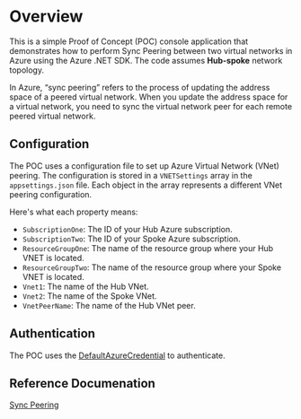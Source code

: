 # Overview
This is a simple Proof of Concept (POC) console application that demonstrates how to perform Sync Peering between two virtual networks in Azure using the Azure .NET SDK. The code assumes <b>Hub-spoke</b> network topology.

In Azure, “sync peering” refers to the process of updating the address space of a peered virtual network.
When you update the address space for a virtual network, you need to sync the virtual network peer for each remote peered virtual network.

## Configuration
The POC uses a configuration file to set up Azure Virtual Network (VNet) peering. The configuration is stored in a `VNETSettings` array in the `appsettings.json` file. Each object in the array represents a different VNet peering configuration.

Here's what each property means:

- `SubscriptionOne`: The ID of your Hub Azure subscription.
- `SubscriptionTwo`: The ID of your Spoke Azure subscription.
- `ResourceGroupOne`: The name of the resource group where your Hub VNET is located.
- `ResourceGroupTwo`: The name of the resource group where your Spoke VNET is located.
- `Vnet1`: The name of the Hub VNet.
- `Vnet2`: The name of the Spoke VNet.
- `VnetPeerName`: The name of the Hub VNet peer.

## Authentication
The POC uses the [DefaultAzureCredential](https://learn.microsoft.com/en-us/dotnet/azure/sdk/authentication/?tabs=command-line) to authenticate.

## Reference Documenation

[Sync Peering](https://learn.microsoft.com/en-us/rest/api/virtualnetwork/virtual-network-peerings/create-or-update?view=rest-virtualnetwork-2023-09-01&tabs=dotnet#sync-peering)
